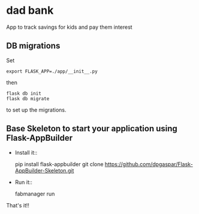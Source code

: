 # dad bank
App to track savings for kids and pay them interest


## DB migrations

Set 

```
export FLASK_APP=./app/__init__.py
```

then 

```
flask db init
flask db migrate
```

to set up the migrations.


Base Skeleton to start your application using Flask-AppBuilder
--------------------------------------------------------------

- Install it::

	pip install flask-appbuilder
	git clone https://github.com/dpgaspar/Flask-AppBuilder-Skeleton.git

- Run it::

	fabmanager run


That's it!!

